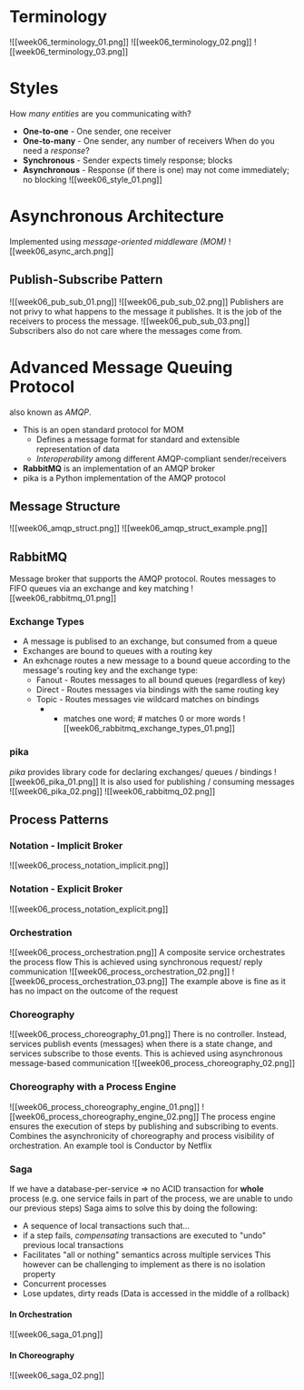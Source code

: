 # Terminology
![[week06_terminology_01.png]]
![[week06_terminology_02.png]]
![[week06_terminology_03.png]]
# Styles
How _many entities_ are you communicating with?
- **One-to-one** - One sender, one receiver
- **One-to-many** - One sender, any number of receivers
When do you need a _response_?
- **Synchronous** - Sender expects timely response; blocks
- **Asynchronous** - Response (if there is one) may not come immediately; no blocking
![[week06_style_01.png]]
# Asynchronous Architecture
Implemented using _message-oriented middleware (MOM)_
![[week06_async_arch.png]]
## Publish-Subscribe Pattern
![[week06_pub_sub_01.png]]
![[week06_pub_sub_02.png]]
Publishers are not privy to what happens to the message it publishes. It is the job of the receivers to process the message.
![[week06_pub_sub_03.png]]
Subscribers also do not care where the messages come from.
# Advanced Message Queuing Protocol
also known as _AMQP_.
- This is an open standard protocol for MOM
	- Defines a message format for standard and extensible representation of data
	- _Interoperability_ among different AMQP-compliant sender/receivers
- **RabbitMQ** is an implementation of an AMQP broker
- pika is a Python implementation of the AMQP protocol
## Message Structure
![[week06_amqp_struct.png]]
![[week06_amqp_struct_example.png]]
## RabbitMQ
Message broker that supports the AMQP protocol.
Routes messages to FIFO queues via an exchange and key matching
![[week06_rabbitmq_01.png]]
### Exchange Types
- A message is publised to an exchange, but consumed from a queue
- Exchanges are bound to queues with a routing key
- An exhcnage routes a new message to a bound queue according to the message's routing key and the exchange type:
	- Fanout - Routes messages to all bound queues (regardless of key)
	- Direct - Routes messages via bindings with the same routing key
	- Topic - Routes messages vie wildcard matches on bindings
		- * matches one word; # matches 0 or more words
![[week06_rabbitmq_exchange_types_01.png]]
### pika
_pika_ provides library code for declaring exchanges/ queues / bindings
![[week06_pika_01.png]]
It is also used for publishing / consuming messages
![[week06_pika_02.png]]
![[week06_rabbitmq_02.png]]
## Process Patterns
### Notation - Implicit Broker
![[week06_process_notation_implicit.png]]
### Notation - Explicit Broker
![[week06_process_notation_explicit.png]]
### Orchestration
![[week06_process_orchestration.png]]
A composite service orchestrates the process flow
This is achieved using synchronous request/ reply communication
![[week06_process_orchestration_02.png]]
![[week06_process_orchestration_03.png]]
The example above is fine as it has no impact on the outcome of the request
### Choreography
![[week06_process_choreography_01.png]]
There is no controller. Instead, services publish events (messages) when there is a state change, and services subscribe to those events.
This is achieved using asynchronous message-based communication
![[week06_process_choreography_02.png]]
### Choreography with a Process Engine
![[week06_process_choreography_engine_01.png]]
![[week06_process_choreography_engine_02.png]]
The process engine ensures the execution of steps by publishing and subscribing to events.
Combines the asynchronicity of choreography and process visibility of orchestration.
An example tool is Conductor by Netflix
### Saga
If we have a database-per-service => no ACID transaction for **whole** process
(e.g. one service fails in part of the process, we are unable to undo our previous steps)
Saga aims to solve this by doing the following:
- A sequence of local transactions such that...
- if a step fails, _compensating_ transactions are executed to "undo" previous local transactions
- Facilitates "all or nothing" semantics across multiple services
This however can be challenging to implement as there is no isolation property
- Concurrent processes
- Lose updates, dirty reads (Data is accessed in the middle of a rollback)
#### In Orchestration
![[week06_saga_01.png]]
#### In Choreography
![[week06_saga_02.png]]